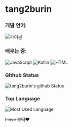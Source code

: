 # tang2burin


### 개발 언어:
![파이썬](https://img.shields.io/badge/-Python-3776ab?style=flat-square&logo=Python&logoColor=white)

### 배우는 중:
![JavaScript](https://img.shields.io/badge/-JavaScript-black?style=flat-square&logo=javascript)
![Kotlin](https://img.shields.io/badge/-Kotlin-0095D5?style=flat-square&logo=Kotlin&logoColor=white)
![HTML](https://img.shields.io/badge/html5-%23E34F26.svg?style=flat&logo=html5&logoColor=white)

### Github Status
![tang2burin's github Status](https://github-readme-stats.vercel.app/api?username=tang2burin&count_private=true&show_icons=true&theme=tokyonight)

### Top Language
![Most Used Language](https://github-readme-stats.vercel.app/api/top-langs/?username=tang2burin&theme=tokyonight&layout=compact)<br/>

~~I love 호떡❤~~
